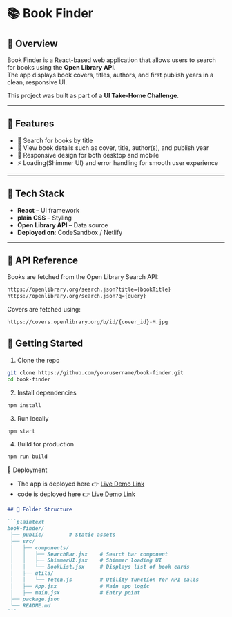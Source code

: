 # 📚 Book Finder

## 🔹 Overview

Book Finder is a React-based web application that allows users to search for books using the **Open Library API**.  
The app displays book covers, titles, authors, and first publish years in a clean, responsive UI.

This project was built as part of a **UI Take-Home Challenge**.

---

## 🔹 Features

- 🔎 Search for books by title
- 📖 View book details such as cover, title, author(s), and publish year
- 📱 Responsive design for both desktop and mobile
- ⚡ Loading(Shimmer UI) and error handling for smooth user experience

---

## 🔹 Tech Stack

- **React** – UI framework
- **plain CSS** – Styling
- **Open Library API** – Data source
- **Deployed on**: CodeSandbox / Netlify

---

## 🔹 API Reference

Books are fetched from the Open Library Search API:

```bash
https://openlibrary.org/search.json?title={bookTitle}
https://openlibrary.org/search.json?q={query}
```

Covers are fetched using:

```bash
https://covers.openlibrary.org/b/id/{cover_id}-M.jpg
```

## 🔹 Getting Started

1. Clone the repo

```bash
git clone https://github.com/yourusername/book-finder.git
cd book-finder
```

2. Install dependencies

```bash
npm install
```

3. Run locally

```bash
npm start
```

4. Build for production

```bash
npm run build
```

🔹 Deployment

- The app is deployed here 👉 [Live Demo Link](https://veerender-nemali-bookfinder.netlify.app/)
- code is deployed here 👉 [Live Demo Link](https://codesandbox.io/p/github/veerender-nemali/BookFinder/main)

````markdown
## 🔹 Folder Structure

```plaintext
book-finder/
 ├── public/        # Static assets
 ├── src/
 │   ├── components/
 │   │   ├── SearchBar.jsx    # Search bar component
 │   │   ├── ShimmerUI.jsx    # Shimmer loading UI
 │   │   └── BookList.jsx     # Displays list of book cards
 │   ├── utils/
 │   │   └── fetch.js         # Utility function for API calls
 │   ├── App.jsx              # Main app logic
 │   ├── main.jsx             # Entry point
 ├── package.json
 └── README.md
```
````
